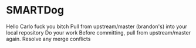 # SMARTDog
Hello Carlo fuck you bitch
Pull from upstream/master (brandon's) into your local repository
Do your work
Before committing, pull from upstream/master again.
Resolve any merge conflicts
